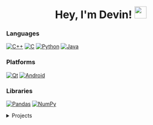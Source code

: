 <h1 align="center">Hey, I'm Devin! <img src="https://github.com/daddyjokes/daddyjokes/blob/main/imgs/hi.gif" height="32" /></h1>

### Languages
[![C++](https://img.shields.io/badge/c++-black?style=for-the-badge&logo=cplusplus)](https://github.com/daddyjokes)
[![C](https://img.shields.io/badge/c-black?style=for-the-badge&logo=c)](https://github.com/daddyjokes)
[![Python](https://img.shields.io/badge/python-black?style=for-the-badge&logo=python)](https://github.com/daddyjokes)
[![Java](https://img.shields.io/badge/java-black?style=for-the-badge&logo=openjdk)](https://github.com/daddyjokes)

### Platforms
[![Qt](https://img.shields.io/badge/Qt-black?style=for-the-badge&logo=Qt)](https://github.com/daddyjokes)
[![Android](https://img.shields.io/badge/Android-black?style=for-the-badge&logo=android-studio)](https://github.com/daddyjokes)

### Libraries
[![Pandas](https://img.shields.io/badge/pandas-black?style=for-the-badge&logo=pandas)](https://github.com/daddyjokes)
[![NumPy](https://img.shields.io/badge/numpy-black?style=for-the-badge&logo=numpy)](https://github.com/daddyjokes)

<details>
<summary>Projects</summary>
#### Tools
#### ML
#### Chess Computing
#### Apps
#### Games
</details>
